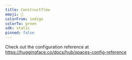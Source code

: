 ```yaml
---
title: Constructflow
emoji: 🏃
colorFrom: indigo
colorTo: green
sdk: static
pinned: false
---
```


Check out the configuration reference at https://huggingface.co/docs/hub/spaces-config-reference
